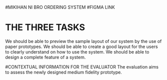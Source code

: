 #MIKIHAN NI BRO ORDERING SYSTEM
#FIGMA LINK

# THE THREE TASKS
We should be able to preview the sample layout of our system by the use of paper prototypes.
We should be able to create a good layout for the users to clearly understand on how to use the system.
We should be able to design a complete feature of a system.

#CONTEXTUAL INFORMATION FOR THE EVALUATOR
The evaluation aims to assess the newly designed medium fidelity prototype.
